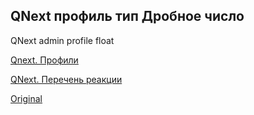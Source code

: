 ## QNext профиль тип Дробное число

QNext admin profile float



[Qnext. Профили](/docs-test/admin/profile-about)

[QNext. Перечень реакции](/docs-test/reactions)
  
[Original](https://telegra.ph/QNext-admin-profile-float-10-16)